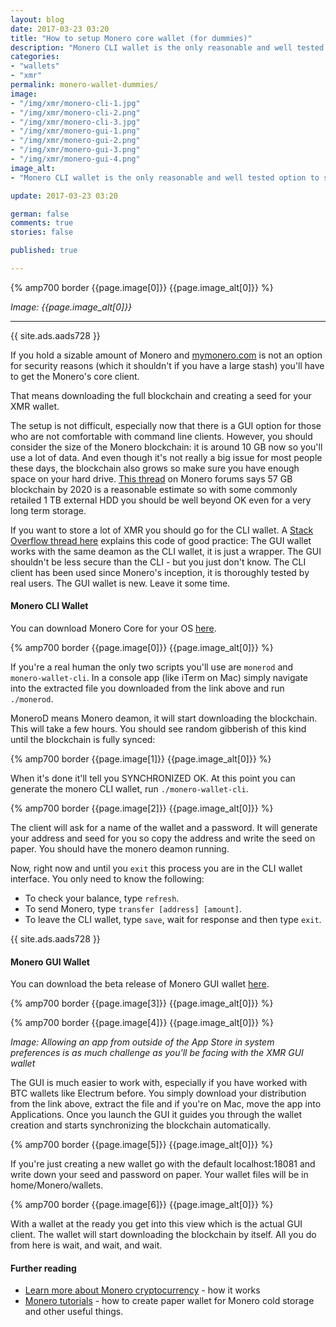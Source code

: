 ```yaml
---
layout: blog
date: 2017-03-23 03:20
title: "How to setup Monero core wallet (for dummies)"
description: "Monero CLI wallet is the only reasonable and well tested we have option to store larger amount of XMR although the graphical wallet (GUI) is out too. Finally something user-friendly. "
categories:
- "wallets"
- "xmr"
permalink: monero-wallet-dummies/
image:
- "/img/xmr/monero-cli-1.jpg"
- "/img/xmr/monero-cli-2.png"
- "/img/xmr/monero-cli-3.jpg"
- "/img/xmr/monero-gui-1.png"
- "/img/xmr/monero-gui-2.png"
- "/img/xmr/monero-gui-3.png"
- "/img/xmr/monero-gui-4.png"
image_alt:
- "Monero CLI wallet is the only reasonable and well tested option to store larger amount of XMR. A graphical wallet (GUI) is out too and working though. It's probably safe but it is beta and it's always safer to wait some time with new releases to get them tested."

update: 2017-03-23 03:20

german: false
comments: true
stories: false

published: true

---
```


{% amp700 border {{page.image[0]}} {{page.image_alt[0]}} %}

_Image: {{page.image_alt[0]}}_

________________________


{{ site.ads.aads728 }}

If you hold a sizable amount of Monero and [mymonero.com](https://mymonero.com) is not an option for security reasons (which it shouldn't if you have a large stash) you'll have to get the Monero's core client.

That means downloading the full blockchain and creating a seed for your XMR wallet.

The setup is not difficult, especially now that there is a GUI option for those who are not comfortable with command line clients. However, you should consider the size of the Monero blockchain: it is around 10 GB now so you'll use a lot of data. And even though it's not really a big issue for most people these days, the blockchain also grows so make sure you have enough space on your hard drive. [This thread](https://forum.getmonero.org/20/general-discussion/315/blockchain-size-forecast) on Monero forums says 57 GB blockchain by 2020 is a reasonable estimate so with some commonly retailed 1 TB external HDD you should be well beyond OK even for a very long term storage.

If you want to store a lot of XMR you should go for the CLI wallet. A [Stack Overflow thread here](http://monero.stackexchange.com/questions/3237/is-the-gui-safe-for-storing-thousands-of-monero) explains this code of good practice: The GUI wallet works with the same deamon as the CLI wallet, it is just a wrapper. The GUI shouldn't be less secure than the CLI - but you just don't know. The CLI client has been used since Monero's inception, it is thoroughly tested by real users. The GUI wallet is new. Leave it some time.

#### Monero CLI Wallet

You can download Monero Core for your OS [here](https://getmonero.org/downloads/).

{% amp700 border {{page.image[0]}} {{page.image_alt[0]}} %}

If you're a real human the only two scripts you'll use are `monerod` and `monero-wallet-cli`. In a console app (like iTerm on Mac) simply navigate into the extracted file you downloaded from the link above and run `./monerod`.

MoneroD means Monero deamon, it will start downloading the blockchain. This will take a few hours. You should see random gibberish of this kind until the blockchain is fully synced:

{% amp700 border {{page.image[1]}} {{page.image_alt[0]}} %}

When it's done it'll tell you SYNCHRONIZED OK. At this point you can generate the monero CLI wallet, run `./monero-wallet-cli`.

{% amp700 border {{page.image[2]}} {{page.image_alt[0]}} %}

The client will ask for a name of the wallet and a password. It will generate your address and seed for you so copy the address and write the seed on paper. You should have the monero deamon running.

Now, right now and until you `exit` this process you are in the CLI wallet interface. You only need to know the following:

* To check your balance, type `refresh`.
* To send Monero, type `transfer [address] [amount]`.
* To leave the CLI wallet, type `save`, wait for response and then type `exit`.

{{ site.ads.aads728 }}


#### Monero GUI Wallet

You can download the beta release of Monero GUI wallet [here](https://getmonero.org/2016/12/22/monero-core-gui-beta-released.html).

{% amp700 border {{page.image[3]}} {{page.image_alt[0]}} %}

{% amp700 border {{page.image[4]}} {{page.image_alt[0]}} %}

_Image: Allowing an app from outside of the App Store in system preferences is as much challenge as you'll be facing with the XMR GUI wallet_

The GUI is much easier to work with, especially if you have worked with BTC wallets like Electrum before. You simply download your distribution from the link above, extract the file and if you're on Mac, move the app into Applications. Once you launch the GUI it guides you through the wallet creation and starts synchronizing the blockchain automatically.

{% amp700 border {{page.image[5]}} {{page.image_alt[0]}} %}

If you're just creating a new wallet go with the default localhost:18081 and write down your seed and password on paper. Your wallet files will be in home/Monero/wallets.

{% amp700 border {{page.image[6]}} {{page.image_alt[0]}} %}

With a wallet at the ready you get into this view which is the actual GUI client. The wallet will start downloading the blockchain by itself. All you do from here is wait, and wait, and wait.

#### Further reading

* [Learn more about Monero cryptocurrency](http://weuse.cash/monero/) - how it works
* [Monero tutorials](https://www.monero.how/) - how to create paper wallet for Monero cold storage and other useful things.
